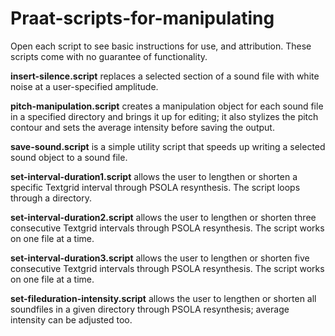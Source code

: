# Praat-scripts-for-manipulating
Open each script to see basic instructions for use, and attribution. These scripts come with no guarantee of functionality.

**insert-silence.script** replaces a selected section of a sound file with white noise at a user-specified amplitude.

**pitch-manipulation.script** creates a manipulation object for each sound file in a specified directory and brings it up for editing; it also stylizes the pitch contour and sets the average intensity before saving the output. 

**save-sound.script** is a simple utility script that speeds up writing a selected sound object to a sound file.

**set-interval-duration1.script** allows the user to lengthen or shorten a specific Textgrid interval through PSOLA resynthesis. The script loops through a directory.

**set-interval-duration2.script** allows the user to lengthen or shorten three consecutive Textgrid intervals through PSOLA resynthesis. The script works on one file at a time.

**set-interval-duration3.script** allows the user to lengthen or shorten five consecutive Textgrid intervals through PSOLA resynthesis. The script works on one file at a time.

**set-fileduration-intensity.script** allows the user to lengthen or shorten all soundfiles in a given directory through PSOLA resynthesis; average intensity can be adjusted too.
